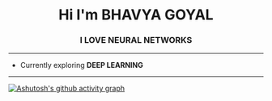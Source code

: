 <h1 align="center">Hi I'm BHAVYA GOYAL</h1>
<h3 align="center">I LOVE NEURAL NETWORKS</h3>

---

- Currently exploring **DEEP LEARNING**

---
[![Ashutosh's github activity graph](https://github-readme-activity-graph.vercel.app/graph?username=BhavyaGoyal777&bg_color=000000&color=ffffff&line=fafafa&point=706666&area=true&hide_border=true)](https://github.com/ashutosh00710/github-readme-activity-graph)




